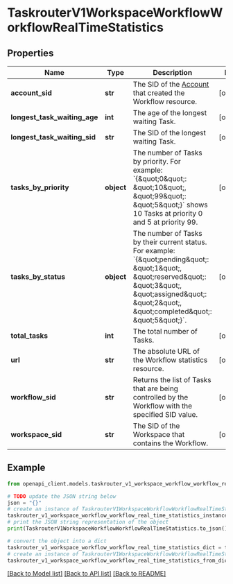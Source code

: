 # TaskrouterV1WorkspaceWorkflowWorkflowRealTimeStatistics


## Properties

Name | Type | Description | Notes
------------ | ------------- | ------------- | -------------
**account_sid** | **str** | The SID of the [Account](https://www.twilio.com/docs/iam/api/account) that created the Workflow resource. | [optional] 
**longest_task_waiting_age** | **int** | The age of the longest waiting Task. | [optional] 
**longest_task_waiting_sid** | **str** | The SID of the longest waiting Task. | [optional] 
**tasks_by_priority** | **object** | The number of Tasks by priority. For example: &#x60;{\&quot;0\&quot;: \&quot;10\&quot;, \&quot;99\&quot;: \&quot;5\&quot;}&#x60; shows 10 Tasks at priority 0 and 5 at priority 99. | [optional] 
**tasks_by_status** | **object** | The number of Tasks by their current status. For example: &#x60;{\&quot;pending\&quot;: \&quot;1\&quot;, \&quot;reserved\&quot;: \&quot;3\&quot;, \&quot;assigned\&quot;: \&quot;2\&quot;, \&quot;completed\&quot;: \&quot;5\&quot;}&#x60;. | [optional] 
**total_tasks** | **int** | The total number of Tasks. | [optional] 
**url** | **str** | The absolute URL of the Workflow statistics resource. | [optional] 
**workflow_sid** | **str** | Returns the list of Tasks that are being controlled by the Workflow with the specified SID value. | [optional] 
**workspace_sid** | **str** | The SID of the Workspace that contains the Workflow. | [optional] 

## Example

```python
from openapi_client.models.taskrouter_v1_workspace_workflow_workflow_real_time_statistics import TaskrouterV1WorkspaceWorkflowWorkflowRealTimeStatistics

# TODO update the JSON string below
json = "{}"
# create an instance of TaskrouterV1WorkspaceWorkflowWorkflowRealTimeStatistics from a JSON string
taskrouter_v1_workspace_workflow_workflow_real_time_statistics_instance = TaskrouterV1WorkspaceWorkflowWorkflowRealTimeStatistics.from_json(json)
# print the JSON string representation of the object
print(TaskrouterV1WorkspaceWorkflowWorkflowRealTimeStatistics.to_json())

# convert the object into a dict
taskrouter_v1_workspace_workflow_workflow_real_time_statistics_dict = taskrouter_v1_workspace_workflow_workflow_real_time_statistics_instance.to_dict()
# create an instance of TaskrouterV1WorkspaceWorkflowWorkflowRealTimeStatistics from a dict
taskrouter_v1_workspace_workflow_workflow_real_time_statistics_from_dict = TaskrouterV1WorkspaceWorkflowWorkflowRealTimeStatistics.from_dict(taskrouter_v1_workspace_workflow_workflow_real_time_statistics_dict)
```
[[Back to Model list]](../README.md#documentation-for-models) [[Back to API list]](../README.md#documentation-for-api-endpoints) [[Back to README]](../README.md)



